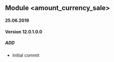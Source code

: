 ## Module <amount_currency_sale>

#### 25.06.2019
#### Version 12.0.1.0.0
##### ADD
- Initial commit 
